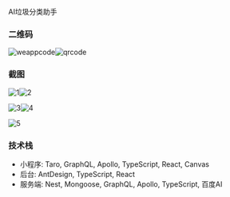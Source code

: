 AI垃圾分类助手

### 二维码

![weappcode](./screenshots/weappcode.jpg)![qrcode](./screenshots/qrcode.jpg)

### 截图

![1](./screenshots/1.jpg)![2](./screenshots/2.jpg)

![3](./screenshots/3.jpg)![4](./screenshots/4.jpg)

![5](./screenshots/5.jpg)

### 技术栈

* 小程序: Taro, GraphQL, Apollo, TypeScript, React, Canvas
* 后台: AntDesign, TypeScript, React
* 服务端: Nest, Mongoose, GraphQL, Apollo, TypeScript, 百度AI